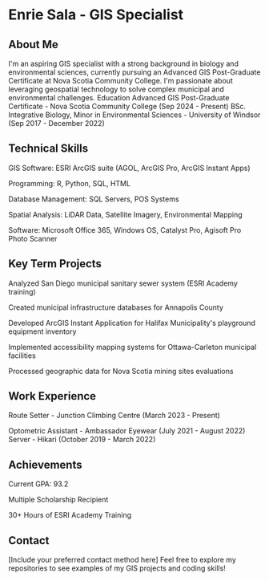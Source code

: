 # Enrie Sala - GIS Specialist
## About Me
I'm an aspiring GIS specialist with a strong background in biology and environmental sciences, currently pursuing an Advanced GIS Post-Graduate Certificate at Nova Scotia Community College. I'm passionate about leveraging geospatial technology to solve complex municipal and environmental challenges.
Education
Advanced GIS Post-Graduate Certificate - Nova Scotia Community College (Sep 2024 - Present)
BSc. Integrative Biology, Minor in Environmental Sciences - University of Windsor (Sep 2017 - December 2022)
## Technical Skills
GIS Software: ESRI ArcGIS suite (AGOL, ArcGIS Pro, ArcGIS Instant Apps)

Programming: R, Python, SQL, HTML

Database Management: SQL Servers, POS Systems

Spatial Analysis: LiDAR Data, Satellite Imagery, Environmental Mapping

Software: Microsoft Office 365, Windows OS, Catalyst Pro, Agisoft Pro Photo Scanner
## Key Term Projects 

Analyzed San Diego municipal sanitary sewer system (ESRI Academy training)

Created municipal infrastructure databases for Annapolis County

Developed ArcGIS Instant Application for Halifax Municipality's playground equipment inventory

Implemented accessibility mapping systems for Ottawa-Carleton municipal facilities

Processed geographic data for Nova Scotia mining sites evaluations
## Work Experience

Route Setter - Junction Climbing Centre (March 2023 - Present)

Optometric Assistant - Ambassador Eyewear (July 2021 - August 2022)
Server - Hikari (October 2019 - March 2022)
## Achievements

Current GPA: 93.2

Multiple Scholarship Recipient

30+ Hours of ESRI Academy Training
## Contact

[Include your preferred contact method here]
Feel free to explore my repositories to see examples of my GIS projects and coding skills!
